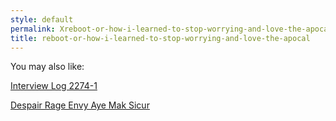 ```yaml
---
style: default
permalink: Xreboot-or-how-i-learned-to-stop-worrying-and-love-the-apocal
title: reboot-or-how-i-learned-to-stop-worrying-and-love-the-apocal
---
```

You may also like:

[Interview Log 2274-1](http://scp-wiki.net/2274-interview-1)

[Despair Rage Envy Aye Mak Sicur](http://scp-wiki.net/dreams)
